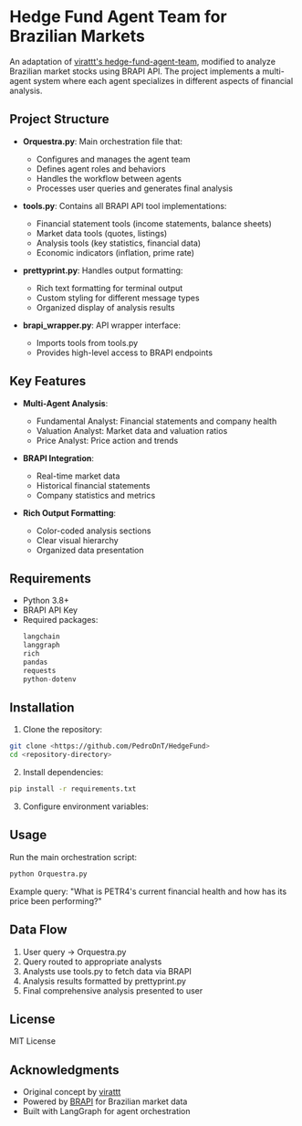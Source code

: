 # Hedge Fund Agent Team for Brazilian Markets

An adaptation of [virattt's hedge-fund-agent-team](https://gist.github.com/virattt/0e4c7740472177a327b61449c9af721d), modified to analyze Brazilian market stocks using BRAPI API. The project implements a multi-agent system where each agent specializes in different aspects of financial analysis.

## Project Structure

- **Orquestra.py**: Main orchestration file that:
  - Configures and manages the agent team
  - Defines agent roles and behaviors
  - Handles the workflow between agents
  - Processes user queries and generates final analysis

- **tools.py**: Contains all BRAPI API tool implementations:
  - Financial statement tools (income statements, balance sheets)
  - Market data tools (quotes, listings)
  - Analysis tools (key statistics, financial data)
  - Economic indicators (inflation, prime rate)

- **prettyprint.py**: Handles output formatting:
  - Rich text formatting for terminal output
  - Custom styling for different message types
  - Organized display of analysis results

- **brapi_wrapper.py**: API wrapper interface:
  - Imports tools from tools.py
  - Provides high-level access to BRAPI endpoints

## Key Features

- **Multi-Agent Analysis**:
  - Fundamental Analyst: Financial statements and company health
  - Valuation Analyst: Market data and valuation ratios
  - Price Analyst: Price action and trends

- **BRAPI Integration**:
  - Real-time market data
  - Historical financial statements
  - Company statistics and metrics

- **Rich Output Formatting**:
  - Color-coded analysis sections
  - Clear visual hierarchy
  - Organized data presentation

## Requirements

- Python 3.8+
- BRAPI API Key
- Required packages:
  ```python
  langchain
  langgraph
  rich
  pandas
  requests
  python-dotenv
  ```

## Installation

1. Clone the repository:
```bash
git clone <https://github.com/PedroDnT/HedgeFund>
cd <repository-directory>

```

2. Install dependencies:
```bash
pip install -r requirements.txt

```

3. Configure environment variables:

## Usage

Run the main orchestration script:
```bash
python Orquestra.py
```
Example query:
"What is PETR4's current financial health and how has its price been performing?"


## Data Flow

1. User query → Orquestra.py
2. Query routed to appropriate analysts
3. Analysts use tools.py to fetch data via BRAPI
4. Analysis results formatted by prettyprint.py
5. Final comprehensive analysis presented to user

## License

MIT License

## Acknowledgments

- Original concept by [virattt](https://gist.github.com/virattt)
- Powered by [BRAPI](https://brapi.dev/) for Brazilian market data
- Built with LangGraph for agent orchestration
